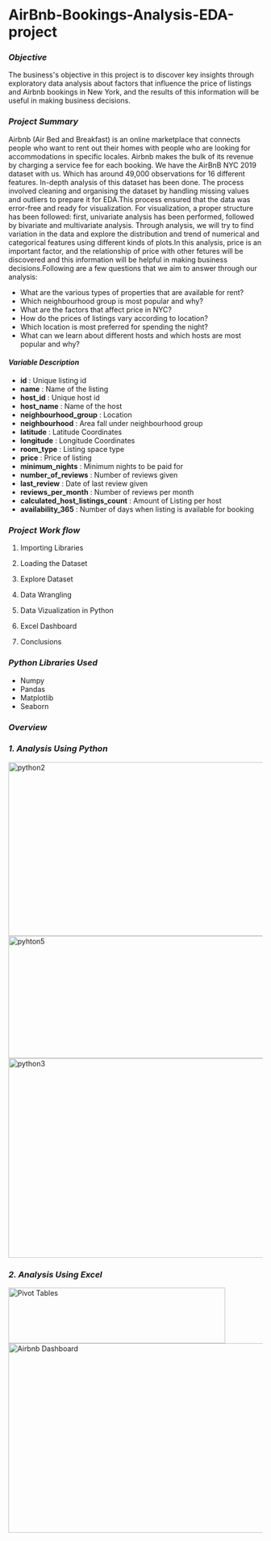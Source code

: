 # AirBnb-Bookings-Analysis-EDA-project


### *Objective*
The business's objective in this project is to discover key insights through exploratory data analysis about factors that influence the price of listings and Airbnb bookings in New York, and the results of this information will be useful in making business decisions.


### *Project Summary*

Airbnb (Air Bed and Breakfast) is an online marketplace that connects people who want to rent out their homes with people who are looking for accommodations in specific locales. Airbnb makes the bulk of its revenue by charging a service fee for each booking. We have the AirBnB NYC 2019 dataset with us. Which has around 49,000 observations for 16 different features. In-depth analysis of this dataset has been done. The process involved cleaning and organising the dataset by handling missing values and outliers to prepare it for EDA.This process ensured that the data was error-free and ready for visualization. For visualization, a proper structure has been followed: first, univariate analysis has been performed, followed by bivariate and multivariate analysis. Through analysis, we will try to find variation in the data and explore the distribution and trend of numerical and categorical features using different kinds of plots.In this analysis, price is an important factor, and the relationship of price with other fetures will be discovered and this information will be helpful in making  business decisions.Following are a few questions that we aim to answer through our analysis:

* What are the various types of properties that are available for rent?
* Which neighbourhood group is most popular and why?
* What are the factors that affect price in NYC? 
* How do the prices of listings vary according to location?
* Which location is most preferred for spending the night?
* What can we learn about different hosts and which hosts are most popular and why?

#### *Variable Description*

* **id** : Unique listing id
* **name** : Name of the listing
* **host_id** : Unique host id
* **host_name** : Name of the host
* **neighbourhood_group** : Location
* **neighbourhood** : Area fall under neighbourhood group
* **latitude** : Latitude Coordinates
* **longitude** : Longitude Coordinates
* **room_type** : Listing space type
* **price** : Price of listing
* **minimum_nights** : Minimum nights to be paid for
* **number_of_reviews** : Number of reviews given
* **last_review** : Date of last review given
* **reviews_per_month** : Number of reviews per month
* **calculated_host_listings_count** : Amount of Listing per host
* **availability_365** : Number of days when listing is available for booking


### *Project Work flow*

1. Importing Libraries

2. Loading the Dataset

3. Explore Dataset

4. Data Wrangling

5. Data Vizualization in Python 

6. Excel Dashboard

7. Conclusions

### *Python Libraries Used*

* Numpy
* Pandas
* Matplotlib
* Seaborn

### *Overview*

### *1. Analysis Using Python*
<img width="712" height="344" alt="python2" src="https://github.com/user-attachments/assets/0c274f51-f3ab-485e-a285-8e70cf54f8fd" />


<img width="677" height="242" alt="pyhton5" src="https://github.com/user-attachments/assets/3b922dc0-8ab3-4958-a76e-dd78c14f824d" />
<img width="525" height="395" alt="python3" src="https://github.com/user-attachments/assets/612b2faf-ab44-4c3b-b45e-31d849cfeac2" />

### *2. Analysis Using Excel*
<img width="430" height="110" alt="Pivot Tables" src="https://github.com/user-attachments/assets/5f851519-cd50-4d71-b6d0-98067f66d9d3" />
<img width="900" height="375" alt="Airbnb Dashboard" src="https://github.com/user-attachments/assets/d1203e8a-adbe-44fc-86ad-a849e56cbe36" />





